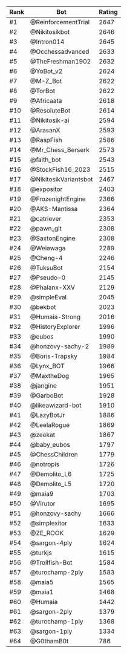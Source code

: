Rank|Bot|Rating
---|---|---
#1|@ReinforcementTrial|2647
#2|@Nikitosikbot|2646
#3|@Intron014|2645
#4|@Occhessadvanced|2633
#5|@TheFreshman1902|2632
#6|@YoBot_v2|2624
#7|@M-Z_Bot|2622
#8|@TorBot|2622
#9|@Africaata|2618
#10|@ResoluteBot|2614
#11|@Nikitosik-ai|2594
#12|@ArasanX|2593
#13|@RaspFish|2586
#14|@Mr_Chess_Berserk|2573
#15|@faith_bot|2543
#16|@StockFish16_2023|2515
#17|@NikitosikVariantsbot|2467
#18|@expositor|2403
#19|@FrozenightEngine|2366
#20|@AKS-Mantissa|2364
#21|@catriever|2353
#22|@pawn_git|2308
#23|@SaxtonEngine|2308
#24|@Weiawaga|2289
#25|@Cheng-4|2246
#26|@TuksuBot|2154
#27|@Pseudo-0|2145
#28|@Phalanx-XXV|2129
#29|@simpleEval|2045
#30|@bekbot|2023
#31|@Humaia-Strong|2016
#32|@HistoryExplorer|1996
#33|@eubos|1990
#34|@honzovy-sachy-2|1989
#35|@Boris-Trapsky|1984
#36|@Lynx_BOT|1966
#37|@MaxtheDog|1965
#38|@jangine|1951
#39|@GarboBot|1928
#40|@likeawizard-bot|1910
#41|@LazyBotJr|1886
#42|@LeelaRogue|1869
#43|@zeekat|1867
#44|@baby_eubos|1797
#45|@ChessChildren|1779
#46|@notropis|1726
#47|@Demolito_L6|1725
#48|@Demolito_L5|1720
#49|@maia9|1703
#50|@Virutor|1695
#51|@honzovy-sachy|1666
#52|@simplexitor|1633
#53|@ZE_ROOK|1629
#54|@sargon-4ply|1624
#55|@turkjs|1615
#56|@Trollfish-Bot|1584
#57|@turochamp-2ply|1583
#58|@maia5|1565
#59|@maia1|1468
#60|@Humaia|1442
#61|@sargon-2ply|1379
#62|@turochamp-1ply|1368
#63|@sargon-1ply|1334
#64|@G0thamB0t|786
